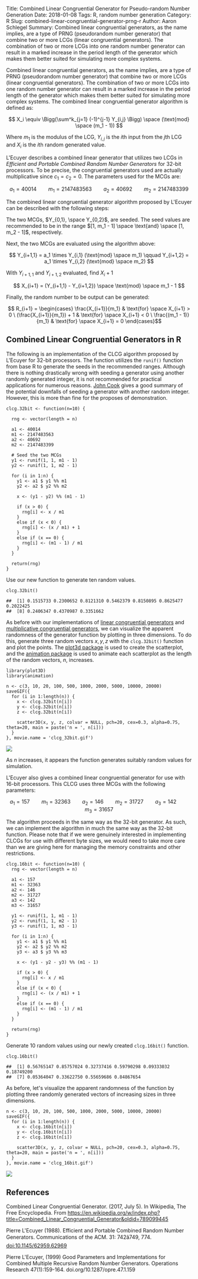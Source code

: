 Title: Combined Linear Congruential Generator for Pseudo-random Number Generation
Date: 2018-01-08
Tags: R, random number generation
Category: R
Slug: combined-linear-congruential-generator-prng-r
Author: Aaron Schlegel
Summary: Combined linear congruential generators, as the name implies, are a type of PRNG (pseudorandom number generator) that combine two or more LCGs (linear congruential generators). The combination of two or more LCGs into one random number generator can result in a marked increase in the period length of the generator which makes them better suited for simulating more complex systems.

Combined linear congruential generators, as the name implies, are a type
of PRNG (pseudorandom number generator) that combine two or more LCGs
(linear congruential generators). The combination of two or more LCGs
into one random number generator can result in a marked increase in the
period length of the generator which makes them better suited for
simulating more complex systems. The combined linear congruential
generator algorithm is defined as:

$$ X_i \equiv \Bigg(\sum^k_{j=1} (-1)^{j-1} Y_{i,j} \Bigg) \space (\text{mod} \space (m_1 - 1)) $$

Where $m_1$ is the modulus of the LCG, $Y_{i, j}$
is the $i$th input from the $j$th LCG and $X_i$ is the $i$th
random generated value.

L'Ecuyer describes a combined linear generator that utilizes two LCGs
in *Efficient and Portable Combined Random Number Generators* for 32-bit
processors. To be precise, the congruential generators used are actually
multiplicative since $c_1 = c_2 = 0$. The
parameters used for the MCGs are:

$$ a_1 = 40014 \qquad m_1 = 2147483563 \qquad a_2 = 40692 \qquad m_2 = 2147483399 $$

The combined linear congruential generator algorithm proposed by
L'Ecuyer can be described with the following steps:

The two MCGs, $Y_{0,1}, \space Y_{0,2}$, are seeded. The seed values
are recommended to be in the range
$[1, m_1 - 1] \space \text{and} \space [1, m_2 - 1]$, respectively.

Next, the two MCGs are evaluated using the algorithm above:

$$ Y_{i+1,1} = a_1 \times Y_{i,1} (\text{mod} \space m_1) \qquad Y_{i+1,2} = a_1 \times Y_{i,2} (\text{mod} \space m_2) $$

With $Y_{i + 1, 1}$ and $Y_{i + 1, 2}$ evaluated, find $X_i + 1$

$$ X_{i+1} = (Y_{i+1,1} - Y_{i+1,2}) \space \text{mod} \space m_1 - 1 $$

Finally, the random number to be output can be generated:

$$ R_{i+1} = \begin{cases} \frac{X_{i+1}}{m_1} & \text{for} \space X_{i+1} > 0 \ (\frac{X_{i+1}}{m_1}) + 1 & \text{for} \space X_{i+1} < 0 \ \frac{(m_1 - 1)}{m_1} & \text{for} \space X_{i+1} = 0 \end{cases}$$

Combined Linear Congruential Generators in R
--------------------------------------------

The following is an implementation of the CLCG algorithm proposed by
L'Ecuyer for 32-bit processors. The function utilizes the `runif()`
function from base R to generate the seeds in the recommended ranges.
Although there is nothing drastically wrong with seeding a generator
using another randomly generated integer, it is not recommended for
practical applications for numerous reasons. [John
Cook](https://www.johndcook.com/blog/2016/01/29/random-number-generator-seed-mistakes/)
gives a good summary of the potential downfalls of seeding a generator
with another random integer. However, this is more than fine for the
proposes of demonstration.

    clcg.32bit <- function(n=10) {
      
      rng <- vector(length = n)
      
      a1 <- 40014
      m1 <- 2147483563
      a2 <- 40692
      m2 <- 2147483399
      
      # Seed the two MCGs
      y1 <- runif(1, 1, m1 - 1)
      y2 <- runif(1, 1, m2 - 1)
      
      for (i in 1:n) {
        y1 <- a1 $ y1 %% m1
        y2 <- a2 $ y2 %% m2
        
        x <- (y1 - y2) %% (m1 - 1)
        
        if (x > 0) {
          rng[i] <- x / m1
        }
        else if (x < 0) {
          rng[i] <- (x / m1) + 1
        }
        else if (x == 0) {
          rng[i] <- (m1 - 1) / m1
        }
      }
      
      return(rng)
    }

Use our new function to generate ten random values.

    clcg.32bit()

    ##  [1] 0.1515733 0.2300652 0.8121310 0.5462379 0.8150895 0.8625477 0.2022425
    ##  [8] 0.2406347 0.4370987 0.3351662

As before with our implementations of [linear congruential
generators](http://wp.me/p4aZEo-5SP) and [multiplicative congruential
generators](http://wp.me/p4aZEo-5SV), we can visualize the apparent
randomness of the generator function by plotting in three dimensions. To
do this, generate three random vectors $x$, $y$, $z$ with the
`clcg.32bit()` function and plot the points. The [plot3d
package](https://cran.r-project.org/web/packages/plot3D/index.html) is
used to create the scatterplot, and the [animation
package](https://cran.r-project.org/web/packages/animation/) is used to
animate each scatterplot as the length of the random vectors, $n$,
increases.

    library(plot3D)
    library(animation)

    n <- c(3, 10, 20, 100, 500, 1000, 2000, 5000, 10000, 20000)
    saveGIF({
      for (i in 1:length(n)) {
        x <- clcg.32bit(n[i])
        y <- clcg.32bit(n[i])
        z <- clcg.32bit(n[i])
        
        scatter3D(x, y, z, colvar = NULL, pch=20, cex=0.3, alpha=0.75, theta=20, main = paste('n = ', n[i]))
      }
    }, movie.name = 'clcg_32bit.gif')

![](figure/clcg/clcg_32bit.gif)

As $n$ increases, it appears the function generates suitably random
values for simulation.

L'Ecuyer also gives a combined linear congruential generator for use
with 16-bit processors. This CLCG uses three MCGs with the following
parameters:

$$ a_1 = 157 \qquad m_1 = 32363 \qquad a_2 = 146 \qquad m_2 = 31727 \qquad a_3 = 142 \qquad m_3 = 31657 $$

The algorithm proceeds in the same way as the 32-bit generator. As such,
we can implement the algorithm in much the same way as the 32-bit
function. Please note that if we were genuinely interested in
implementing CLCGs for use with different byte sizes, we would need to
take more care than we are giving here for managing the memory
constraints and other restrictions.

    clcg.16bit <- function(n=10) {
      rng <- vector(length = n)
      
      a1 <- 157
      m1 <- 32363
      a2 <- 146
      m2 <- 31727
      a3 <- 142
      m3 <- 31657
      
      y1 <- runif(1, 1, m1 - 1)
      y2 <- runif(1, 1, m2 - 1)
      y3 <- runif(1, 1, m3 - 1)
      
      for (i in 1:n) {
        y1 <- a1 $ y1 %% m1
        y2 <- a2 $ y2 %% m2
        y3 <- a3 $ y3 %% m3
        
        x <- (y1 - y2 - y3) %% (m1 - 1)
        
        if (x > 0) {
          rng[i] <- x / m1
        }
        else if (x < 0) {
          rng[i] <- (x / m1) + 1
        }
        else if (x == 0) {
          rng[i] <- (m1 - 1) / m1
        }
      }
      
      return(rng)
    }

Generate 10 random values using our newly created `clcg.16bit()`
function.

    clcg.16bit()

    ##  [1] 0.56765147 0.85757024 0.32737416 0.59790298 0.09333032 0.18749200
    ##  [7] 0.05364047 0.33622750 0.55659686 0.84867654

As before, let's visualize the apparent randomness of the function by
plotting three randomly generated vectors of increasing sizes in three
dimensions.

    n <- c(3, 10, 20, 100, 500, 1000, 2000, 5000, 10000, 20000)
    saveGIF({
      for (i in 1:length(n)) {
        x <- clcg.16bit(n[i])
        y <- clcg.16bit(n[i])
        z <- clcg.16bit(n[i])
        
        scatter3D(x, y, z, colvar = NULL, pch=20, cex=0.3, alpha=0.75, theta=20, main = paste('n = ', n[i]))
      }
    }, movie.name = 'clcg_16bit.gif')

![](figure/clcg/clcg_16bit.gif)

References
----------

Combined Linear Congruential Generator. (2017, July 5). In Wikipedia,
The Free Encyclopedia. From
<https://en.wikipedia.org/w/index.php?title=Combined_Linear_Congruential_Generator&oldid=789099445>

Pierre L'Ecuyer (1988). Efficient and Portable Combined Random Number
Generators. Communications of the ACM. 31: 742â749, 774.
<doi:10.1145/62959.62969>

Pierre L'Ecuyer, (1999) Good Parameters and Implementations for Combined
Multiple Recursive Random Number Generators. Operations Research
47(1):159-164. doi.org/10.1287/opre.47.1.159
